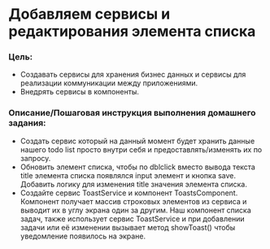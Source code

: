 # Добавляем сервисы и редактирования элемента списка

### Цель:

* Создавать сервисы для хранения бизнес данных и сервисы для реализации коммуникации между приложениями.
* Внедрять сервисы в компоненты.
### Описание/Пошаговая инструкция выполнения домашнего задания:

 *   Создать сервис который на данный момент будет хранить данные нашего todo list просто внутри себя и предоставлять/изменять их по запросу.
 *   Обновить элемент списка, чтобы по dblclick вместо вывода текста title элемента списка появлялся input элемент и кнопка save. Добавить логику для изменения title значения элемента списка.
 *   Создайте сервис ToastService и компонент ToastsComponent. Компонент получает массив строковых элементов из сервиса и выводит их в углу экрана один за другим.
    Наш компонент списка задач, также использует сервис ToastService и при добавлении задачи или её изменении вызывает метод
     showToast() чтобы уведомление появилось на экране.



